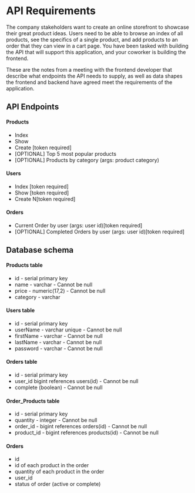 # API Requirements
The company stakeholders want to create an online storefront to showcase their great product ideas. Users need to be able to browse an index of all products, see the specifics of a single product, and add products to an order that they can view in a cart page. You have been tasked with building the API that will support this application, and your coworker is building the frontend.

These are the notes from a meeting with the frontend developer that describe what endpoints the API needs to supply, as well as data shapes the frontend and backend have agreed meet the requirements of the application. 

## API Endpoints
#### Products
- Index 
- Show
- Create [token required]
- [OPTIONAL] Top 5 most popular products 
- [OPTIONAL] Products by category (args: product category)

#### Users
- Index [token required]
- Show [token required]
- Create N[token required]

#### Orders
- Current Order by user (args: user id)[token required]
- [OPTIONAL] Completed Orders by user (args: user id)[token required]

## Database schema
#### Products table
- id - serial primary key 
- name - varchar - Cannot be null
- price - numeric(17,2) - Cannot be null
- category - varchar

#### Users table
- id - serial primary key
- userName - varchar unique - Cannot be null
- firstName - varchar - Cannot be null
- lastName - varchar - Cannot be null
- password - varchar  - Cannot be null

#### Orders table
- id - serial primary key
- user_id bigint references users(id)  - Cannot be null
- complete (boolean) - Cannot be null


#### Order_Products table
- id - serial primary key
- quantity - integer  - Cannot be null
- order_id - bigint references orders(id)  - Cannot be null
- product_id - bigint references products(id)  - Cannot be null

#### Orders
- id
- id of each product in the order
- quantity of each product in the order
- user_id
- status of order (active or complete)
